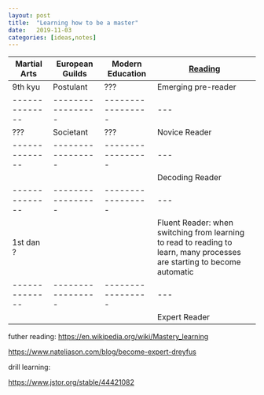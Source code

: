 ```yaml
---
layout: post
title:  "Learning how to be a master"
date:   2019-11-03
categories: [ideas,notes]
---
```


| Martial Arts | European Guilds | Modern Education| [Reading](https://en.wikipedia.org/wiki/Learning_to_read)  |
|--------------|-----------------|-----------------|---|
| 9th kyu      |   Postulant     |       ???       | Emerging pre-reader
|--------------|-----------------|-----------------|---|
|     ???      |   Societant     |       ???       | Novice Reader
|--------------|-----------------|-----------------|---|
|              |                 |                 |Decoding Reader|   
|--------------|-----------------|-----------------|---|
| 1st dan ?    |                 |                 |Fluent Reader: when switching from learning to read to reading to learn,  many processes are starting to become automatic|   
|--------------|-----------------|-----------------|---|
|              |                 |                 |Expert Reader|  

futher reading:
https://en.wikipedia.org/wiki/Mastery_learning

https://www.nateliason.com/blog/become-expert-dreyfus

drill learning:

https://www.jstor.org/stable/44421082
